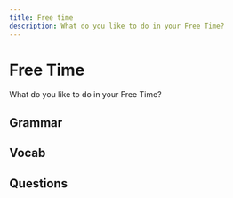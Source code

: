 ```yaml
---
title: Free time
description: What do you like to do in your Free Time?
---
```

<banner></banner>
# Free Time

What do you like to do in your Free Time?

## Grammar

## Vocab

## Questions

